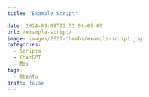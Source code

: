 ```yaml
---
title: "Example Script"

date: 2024-09-09T22:52:01-05:00
url: /example-script/
image: images/2020-thumbs/example-script.jpg
categories:
  - Scripts
  - ChatGPT
  - Mds
tags:
  - Ubuntu
draft: false
---
```

<!--more-->
